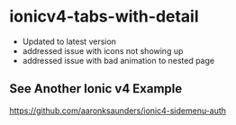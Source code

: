 # ionicv4-tabs-with-detail

- Updated to latest version
- addressed issue with icons not showing up
- addressed issue with bad animation to nested page

## See Another Ionic v4 Example 
https://github.com/aaronksaunders/ionic4-sidemenu-auth
